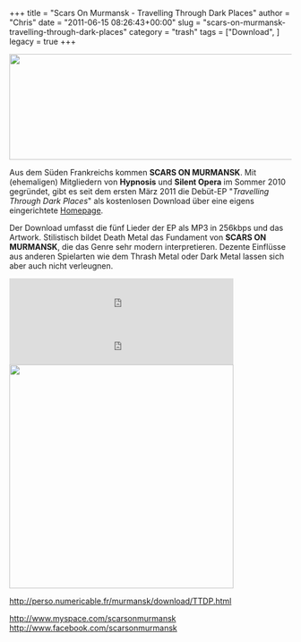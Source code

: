 +++
title = "Scars On Murmansk - Travelling Through Dark Places"
author = "Chris"
date = "2011-06-15 08:26:43+00:00"
slug = "scars-on-murmansk-travelling-through-dark-places"
category = "trash"
tags = ["Download", ]
legacy = true
+++

<img src="images//2011/06/Scars-On-Murmansk.jpg" alt="" title="Scars On Murmansk" width="680" height="189" class="alignnone size-full wp-image-6021" />

Aus dem Süden Frankreichs kommen **SCARS ON MURMANSK**. Mit (ehemaligen) Mitgliedern von **Hypnosis** und **Silent Opera** im Sommer 2010 gegründet, gibt es seit dem ersten März 2011 die Debüt-EP "_Travelling Through Dark Places_" als kostenlosen Download über eine eigens eingerichtete <a href="http://perso.numericable.fr/murmansk/download/TTDP.html">Homepage</a>.

Der Download umfasst die fünf Lieder der EP als MP3 in 256kbps und das Artwork. Stilistisch bildet Death Metal das Fundament von **SCARS ON MURMANSK**, die das Genre sehr modern interpretieren. Dezente Einflüsse aus anderen Spielarten wie dem Thrash Metal oder Dark Metal lassen sich aber auch nicht verleugnen.

<embed style='display:inline;' quality='high' wmode='transparent' id='FlashDiv' FlashVars='songId=79846121&pid=-5351113158153611679' AllowScriptAccess='always' src='http://www.myspace.com/music/song-embed?songid=79846121&getSwf=true' width='400' height='77'/>

<embed style='display:inline;' quality='high' wmode='transparent' id='FlashDiv' FlashVars='songId=79846200&pid=-5351113158153611679' AllowScriptAccess='always' src='http://www.myspace.com/music/song-embed?songid=79846200&getSwf=true' width='400' height='77'/>

<img src="images//2011/06/Scars-On-Murmansk-Traveling-Through-Dark-Places.jpg" alt="" title="Scars On Murmansk - Traveling Through Dark Places" width="400" height="400" class="alignnone size-full wp-image-6022" />

<a href="http://perso.numericable.fr/murmansk/download/TTDP.html">http://perso.numericable.fr/murmansk/download/TTDP.html</a>

<a href="http://www.myspace.com/scarsonmurmansk">http://www.myspace.com/scarsonmurmansk</a>
<a href="http://www.facebook.com/scarsonmurmansk">http://www.facebook.com/scarsonmurmansk</a>
